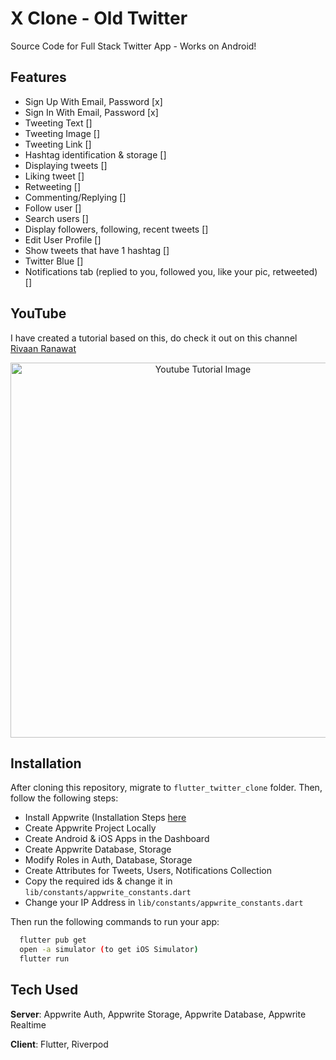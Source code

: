 # X Clone - Old Twitter

Source Code for Full Stack Twitter App - Works on Android!

## Features
- Sign Up With Email, Password [x]
- Sign In With Email, Password [x]
- Tweeting Text []
- Tweeting Image []
- Tweeting Link []
- Hashtag identification & storage []
- Displaying tweets []
- Liking tweet []
- Retweeting []
- Commenting/Replying []
- Follow user []
- Search users []
- Display followers, following, recent tweets []
- Edit User Profile []
- Show tweets that have 1 hashtag []
- Twitter Blue []
- Notifications tab (replied to you, followed you, like your pic, retweeted) []

## YouTube
I have created a tutorial based on this, do check it out on this channel [Rivaan Ranawat](https://www.youtube.com/watch?v=XnxZLhtkFeg)

<p align="center">
  <img width="600" src="https://github.com/RivaanRanawat/flutter_twitter_clone/blob/master/flutter%20twitter%20clone%20appwriite%20riverpod%20thumbnail.png" alt="Youtube Tutorial Image">
</p>


## Installation
After cloning this repository, migrate to `flutter_twitter_clone` folder. Then, follow the following steps:
- Install Appwrite (Installation Steps [here](https://appwrite.io/docs/installation)
- Create Appwrite Project Locally
- Create Android & iOS Apps in the Dashboard
- Create Appwrite Database, Storage
- Modify Roles in Auth, Database, Storage
- Create Attributes for Tweets, Users, Notifications Collection
- Copy the required ids & change it in `lib/constants/appwrite_constants.dart`
- Change your IP Address in `lib/constants/appwrite_constants.dart`

Then run the following commands to run your app:
```bash
  flutter pub get
  open -a simulator (to get iOS Simulator)
  flutter run
```

## Tech Used
**Server**: Appwrite Auth, Appwrite Storage, Appwrite Database, Appwrite Realtime

**Client**: Flutter, Riverpod
